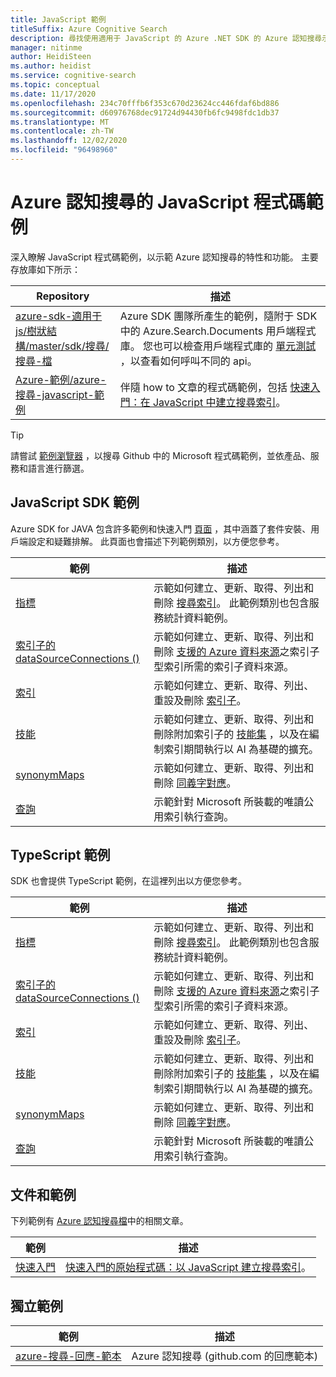 ```yaml
---
title: JavaScript 範例
titleSuffix: Azure Cognitive Search
description: 尋找使用適用于 JavaScript 的 Azure .NET SDK 的 Azure 認知搜尋示範 JavaScript 程式碼範例。
manager: nitinme
author: HeidiSteen
ms.author: heidist
ms.service: cognitive-search
ms.topic: conceptual
ms.date: 11/17/2020
ms.openlocfilehash: 234c70fffb6f353c670d23624cc446fdaf6bd886
ms.sourcegitcommit: d60976768dec91724d94430fb6fc9498fdc1db37
ms.translationtype: MT
ms.contentlocale: zh-TW
ms.lasthandoff: 12/02/2020
ms.locfileid: "96498960"
---
```

# <a name="javascript-code-samples-for-azure-cognitive-search"></a>Azure 認知搜尋的 JavaScript 程式碼範例

深入瞭解 JavaScript 程式碼範例，以示範 Azure 認知搜尋的特性和功能。 主要存放庫如下所示：

| Repository | 描述 |
|------------|-------------|
| [azure-sdk-適用于 js/樹狀結構/master/sdk/搜尋/搜尋-檔](https://github.com/Azure/azure-sdk-for-js/tree/master/sdk/search/search-documents) | Azure SDK 團隊所產生的範例，隨附于 SDK 中的 Azure.Search.Documents 用戶端程式庫。 您也可以檢查用戶端程式庫的 [單元測試](https://github.com/Azure/azure-sdk-for-js/tree/master/sdk/search/search-documents/test) ，以查看如何呼叫不同的 api。 |
| [Azure-範例/azure-搜尋-javascript-範例](https://github.com/Azure-Samples/azure-search-javascript-samples) | 伴隨 how to 文章的程式碼範例，包括 [快速入門：在 JavaScript 中建立搜尋索引](search-get-started-javascript.md)。|

> [!Tip]
> 請嘗試 [範例瀏覽器](/samples/browse/?languages=csharp&products=azure-cognitive-search) ，以搜尋 Github 中的 Microsoft 程式碼範例，並依產品、服務和語言進行篩選。

## <a name="javascript-sdk-samples"></a>JavaScript SDK 範例

Azure SDK for JAVA 包含許多範例和快速入門 [頁面](https://github.com/Azure/azure-sdk-for-java/blob/master/sdk/search/azure-search-documents/README.md#getting-started) ，其中涵蓋了套件安裝、用戶端設定和疑難排解。 此頁面也會描述下列範例類別，以方便您參考。

| 範例 | 描述 |
|---------|-------------|
| [指標](https://github.com/Azure/azure-sdk-for-js/tree/master/sdk/search/search-documents/samples/javascript/src/indexes) | 示範如何建立、更新、取得、列出和刪除 [搜尋索引](search-what-is-an-index.md)。 此範例類別也包含服務統計資料範例。 |
| [索引子的 dataSourceConnections () ](https://github.com/Azure/azure-sdk-for-js/tree/master/sdk/search/search-documents/samples/javascript/src/dataSourceConnections) | 示範如何建立、更新、取得、列出和刪除 [支援的 Azure 資料來源](search-indexer-overview.md#supported-data-sources)之索引子型索引所需的索引子資料來源。 |
| [索引](https://github.com/Azure/azure-sdk-for-js/tree/master/sdk/search/search-documents/samples/javascript/src/indexers) |  示範如何建立、更新、取得、列出、重設及刪除 [索引子](search-indexer-overview.md)。|
| [技能](https://github.com/Azure/azure-sdk-for-js/tree/master/sdk/search/search-documents/samples/javascript/src/skillSets) |   示範如何建立、更新、取得、列出和刪除附加索引子的 [技能集](cognitive-search-working-with-skillsets.md) ，以及在編制索引期間執行以 AI 為基礎的擴充。 |
| [synonymMaps](https://github.com/Azure/azure-sdk-for-js/tree/master/sdk/search/search-documents/samples/javascript/src/synonymMaps) | 示範如何建立、更新、取得、列出和刪除 [同義字對應](search-synonyms.md)。  |
| [查詢](https://github.com/Azure/azure-sdk-for-js/blob/master/sdk/search/search-documents/samples/javascript/src/readonlyQuery.js) | 示範針對 Microsoft 所裝載的唯讀公用索引執行查詢。  |

## <a name="typescript-samples"></a>TypeScript 範例

SDK 也會提供 TypeScript 範例，在這裡列出以方便您參考。

| 範例 | 描述 |
|---------|-------------|
| [指標](https://github.com/Azure/azure-sdk-for-js/tree/master/sdk/search/search-documents/samples/typescript/src/indexes) | 示範如何建立、更新、取得、列出和刪除 [搜尋索引](search-what-is-an-index.md)。 此範例類別也包含服務統計資料範例。 |
| [索引子的 dataSourceConnections () ](https://github.com/Azure/azure-sdk-for-js/tree/master/sdk/search/search-documents/samples/typescript/src/dataSourceConnections) | 示範如何建立、更新、取得、列出和刪除 [支援的 Azure 資料來源](search-indexer-overview.md#supported-data-sources)之索引子型索引所需的索引子資料來源。 |
| [索引](https://github.com/Azure/azure-sdk-for-js/tree/master/sdk/search/search-documents/samples/typescript/src/indexers) |  示範如何建立、更新、取得、列出、重設及刪除 [索引子](search-indexer-overview.md)。|
| [技能](https://github.com/Azure/azure-sdk-for-js/tree/master/sdk/search/search-documents/samples/typescript/src/skillSets) |   示範如何建立、更新、取得、列出和刪除附加索引子的 [技能集](cognitive-search-working-with-skillsets.md) ，以及在編制索引期間執行以 AI 為基礎的擴充。 |
| [synonymMaps](https://github.com/Azure/azure-sdk-for-js/tree/master/sdk/search/search-documents/samples/typescript/src/synonymMaps) | 示範如何建立、更新、取得、列出和刪除 [同義字對應](search-synonyms.md)。  |
| [查詢](https://github.com/Azure/azure-sdk-for-js/blob/master/sdk/search/search-documents/samples/typescript/src/readonlyQuery.ts) | 示範針對 Microsoft 所裝載的唯讀公用索引執行查詢。  |

## <a name="documentation-samples"></a>文件和範例

下列範例有 [Azure 認知搜尋檔](./index.yml)中的相關文章。

| 範例 | 描述 | 
|---------|-------------|
| [快速入門](https://github.com/Azure-Samples/azure-search-javascript-samples/tree/master/quickstart/v11) | [快速入門的原始程式碼：以 JavaScript 建立搜尋索引](search-get-started-javascript.md)。  |

## <a name="standalone-samples"></a>獨立範例

| 範例 | 描述 |
|---------|-------------|
| [azure-搜尋-回應-範本](https://github.com/dereklegenzoff/azure-search-react-template) | Azure 認知搜尋 (github.com 的回應範本)  |
